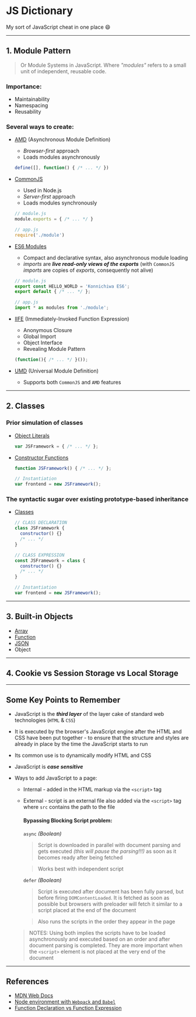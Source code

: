 # JS Dictionary

My sort of JavaScript cheat in one place 😄

---

## 1. Module Pattern

  > Or Module Systems in JavaScript. Where _"modules"_ refers to a small unit of independent, reusable code.

  ### Importance:

  * Maintainability
  * Namespacing
  * Reusability

  ### Several ways to create:
  * [AMD](https://github.com/nelsieborja/js-dictionary/tree/master/AMD) (Asynchronous Module Definition)
    * _Browser-first_ approach
    * Loads modules asynchronously
    ```javascript
    define([], function() { /* ... */ })
    ```

  * [CommonJS](https://github.com/nelsieborja/js-dictionary/tree/master/CommonJS)
    * Used in Node.js
    * _Server-first_ approach
    * Loads modules synchronously
    ```javascript
    // module.js
    module.exports = { /* ... */ }

    // app.js
    require('./module')
    ```

  * [ES6 Modules](https://github.com/nelsieborja/js-dictionary/tree/master/ES6%20Modules)

    * Compact and declarative syntax, also asynchronous module loading
    * _imports_ are _**live read-only views of the exports**_ (with `CommonJS` _imports_ are copies of _exports_, consequently not alive)

    ```javascript
    // module.js
    export const HELLO_WORLD = 'Konnichiwa ES6';
    export default { /* ... */ };

    // app.js
    import * as modules from './module';
    ```

  * [IIFE](https://github.com/nelsieborja/js-dictionary/tree/master/IIFE) (Immediately-Invoked Function Expression)
    * Anonymous Closure
    * Global Import
    * Object Interface
    * Revealing Module Pattern
    ```javascript
    (function(){ /* ... */ }());
    ```

  * [UMD](https://github.com/nelsieborja/js-dictionary/tree/master/UMD) (Universal Module Definition)
    * Supports both `CommonJS` and `AMD` features

---

## 2. Classes

  ### Prior simulation of classes

  * [Object Literals](https://github.com/nelsieborja/js-dictionary/blob/master/Classes/README_OBJECT_LITERALS.md)
    ```javascript
    var JSFramework = { /* ... */ };
    ```

  * [Constructor Functions](https://github.com/nelsieborja/js-dictionary/blob/master/Classes/README_CONSTRUCTOR_FUNCTIONS.md)
    ```javascript
    function JSFramework() { /* ... */ };

    // Instantiation
    var frontend = new JSFramework();
    ```
  ### The syntactic sugar over existing prototype-based inheritance
  * [Classes](https://github.com/nelsieborja/js-dictionary/blob/master/Classes/README_CLASSES.md)
    ```javascript
    // CLASS DECLARATION
    class JSFramework {
      constructor() {}
      /* ... */
    }

    // CLASS EXPRESSION
    const JSFramework = class {
      constructor() {}
      /* ... */
    }

    // Instantiation
    var frontend = new JSFramework();
    ```

---

## 3. Built-in Objects

  * [Array](https://github.com/nelsieborja/js-dictionary/blob/master/Built-in%20Objects/README_ARRAY.md)
  * [Function](https://github.com/nelsieborja/js-dictionary/blob/master/Built-in%20Objects/README_FUNCTION.md)
  * [JSON](https://github.com/nelsieborja/js-dictionary/blob/master/Built-in%20Objects/README_JSON.md)
  * Object


---

## 4. Cookie vs Session Storage vs Local Storage

---


## Some Key Points to Remember
  * JavaScript is the **_third layer_** of the layer cake of standard web technologies (`HTML` & `CSS`)
  * It is executed by the browser's JavaScript engine after the HTML and CSS have been put together - to ensure that the structure and styles are already in place by the time the JavaScript starts to run
  * Its common use is to dynamically modify HTML and CSS
  * JavaScript is **_case sensitive_**
  * Ways to add JavaScript to a page:
    * Internal - added in the HTML markup via the `<script>` tag
    * External - script is an external file also added via the `<script>` tag where `src` contains the path to the file

      #### Bypassing Blocking Script problem:

      `async` _(Boolean)_
      > Script is downloaded in parallel with document parsing and gets executed _(this will pause the parsing!!!)_ as soon as it becomes ready after being fetched

      > Works best with independent script

      `defer` _(Boolean)_
      > Script is executed after document has been fully parsed, but before firing `DOMContentLoaded`. It is fetched as soon as possible but browsers with preloader will fetch it similar to a script placed at the end of the document

      > Also runs the scripts in the order they appear in the page

    > NOTES: Using both implies the scripts have to be loaded asynchronously and executed based on an order and after document parsing is completed. They are more important when the `<script>` element is not placed at the very end of the document



---

## References
  * [MDN Web Docs](https://developer.mozilla.org)
  * [Node environment with `Webpack` and `Babel`](https://dev.to/aurelkurtula/setting-up-a-minimal-node-environment-with-webpack-and-babel--1j04)
  * [Function Declaration vs Function Expression](https://javascriptweblog.wordpress.com/2010/07/06/function-declarations-vs-function-expressions)